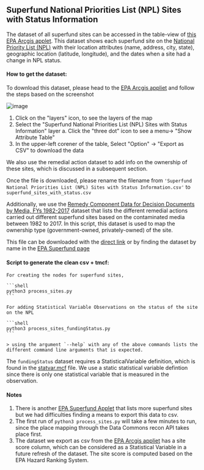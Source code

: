 ## Superfund National Priorities List (NPL) Sites with Status Information
The dataset of all superfund sites can be accessed in the table-view of [this EPA Arcgis applet](https://epa.maps.arcgis.com/apps/webappviewer/index.html?id=33cebcdfdd1b4c3a8b51d416956c41f1). This dataset shows each superfund site on the [National Priority List (NPL)](https://www.epa.gov/superfund/superfund-national-priorities-list-npl) with their location attributes (name, address, city, state), geographic location (latitude, longitude), and the dates when a site had a change in NPL status.

#### How to get the dataset:
To download this dataset, please head to the [EPA Arcgis appliet](https://epa.maps.arcgis.com/apps/webappviewer/index.html?id=33cebcdfdd1b4c3a8b51d416956c41f1) and follow the steps based on the screenshot

![image](https://user-images.githubusercontent.com/5391555/151101791-4136792c-fdb0-4e57-ac32-1702ec8b47b2.png)

1. Click on the "layers" icon, to see the layers of the map
2. Select the "Superfund National Priorities List (NPL) Sites with Status Information" layer
    a. Click the "three dot" icon to see a menu-> "Show Attribute Table"
3. In the upper-left corener of the table, Select "Option" -> "Export as CSV" to download the data

We also use the remedial action dataset to add info on the ownership of these sites, which is discussed in a subsequent section.

Once the file is downloaded, please rename the filename from `'Superfund
National Priorities List (NPL) Sites with Status Information.csv'` to
`superfund_sites_with_status.csv`

Additionally, we use the [Remedy Component Data for Decision Documents by Media, FYs 1982-2017](https://semspub.epa.gov/work/HQ/401063.xlsx) dataset that lists the different remedial actions carried out different superfund sites based on the contaminated media between 1982 to 2017. In this script, this dataset is used to map the ownership type (government-owned, privately-owned) of the site.

This file can be downloaded with the [direct link](https://semspub.epa.gov/work/HQ/401063.xlsx) or by finding the dataset by name in the [EPA Superfund page](https://www.epa.gov/superfund/superfund-data-and-reports)

#### Script to generate the clean csv + tmcf:
    For creating the nodes for superfund sites,

    ```shell
    python3 process_sites.py
    ```

    For adding Statistical Variable Observations on the status of the site on the NPL

    ```shell
    python3 process_sites_fundingStatus.py
    ```

    > using the argument `--help` with any of the above commands lists the different command line arguments that is expected.

The `fundingStatus` dataset requires a StatisticalVariable definition, which is found in the [statvar.mcf](statvar.mcf) file. We use a static statistical variable defintion since there is only one statistical variable that is measured in the observation.

#### Notes
1. There is another [EPA Superfund Applet](https://epa.maps.arcgis.com/apps/mapviewer/index.html?layers=c2b7cdff579c41bbba4898400aa38815) that lists more superfund sites but we had difficulties finding a means to export this data to csv.
2. The first run of `python3 process_sites.py` will take a few minutes to run, since the place mapping through the Data Commons recon API takes place first.
3. The dataset we export as csv from the [EPA Arcgis appliet](https://epa.maps.arcgis.com/apps/webappviewer/index.html?id=33cebcdfdd1b4c3a8b51d416956c41f1) has a site score column, which can be considered as a Statistical Variable in a future refresh of the dataset. The site score is computed based on the EPA Hazard Ranking System.


